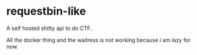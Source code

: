 # requestbin-like
A self hosted shitty api to do CTF. 


All the docker thing and the waitress is not working because i am lazy for now.

